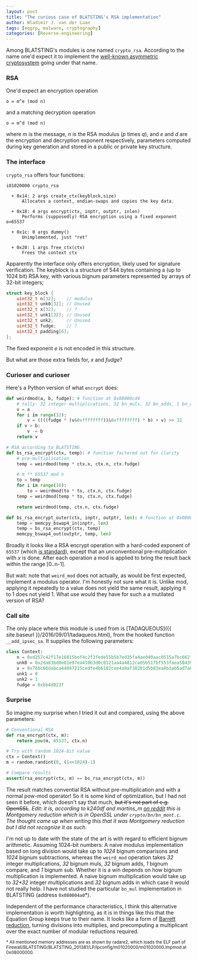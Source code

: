```yaml
---
layout: post
title: "The curious case of BLATSTING's RSA implementation"
author: Wladimir J. van der Laan
tags: [eqgrp, malware, cryptography]
categories: [Reverse-engineering]
---
```

Among BLATSTING's modules is one named `crypto_rsa`. According to the name one'd expect it to implement the
[well-known asymmetric cryptosystem](https://en.wikipedia.org/wiki/RSA_(cryptosystem)) going under that name.

### RSA

One'd expect an encryption operation

    o = m^e (mod n)

and a matching decryption operation

    o = m^d (mod n)

where *m* is the message, *n* is the RSA modulus (*p* times *q*), and *e* and *d*
are the encryption and decryption exponent respectively, parameters computed during key generation
and stored in a public or private key structure.

### The interface

`crypto_rsa` offers four functions:

```
i01020000 crypto_rsa

  + 0x14: 2 args create_ctx(keyblock,size)
      Allocates a context, endian-swaps and copies the key data.

  + 0x18: 4 args encrypt(ctx, inptr, outptr, inlen)
      Performs (supposedly) RSA encryption using a fixed exponent e=65537

  + 0x1c: 0 args dummy()
      Unimplemented, just "ret"

  + 0x20: 1 args free_ctx(ctx)
      Frees the context ctx
```

Apparently the interface only offers encryption, likely used for signature verification.
The keyblock is a structure of 544 bytes containing a (up to 1024 bit) RSA key, with various bignum parameters
represented by arrays of 32-bit integers;

```c
struct key_block {
    uint32_t n[32];    // modulus
    uint32_t unk0[32]; // Unused
    uint32_t x[32];    // ?
    uint32_t unk1[32]; // Unused
    uint32_t unk2;     // Unused
    uint32_t fudge;    // ?
    uint32_t padding[6];
};
```

The fixed exponent *e* is not encoded in this structure. 

But what are those extra fields for, *x* and *fudge*?

### Curioser and curioser

Here's a Python version of what `encrypt` does:

```python
def weirdmod(a, b, fudge): # function at 0x08000cd4
    # tally: 32 integer multiplications, 32 bn_muls, 32 bn_adds, 1 bn_compare, 1 bn_sub
    v = a
    for i in range(32):
        v = ((((fudge * (v&0xffffffff))&0xffffffff) * b) + v) >> 32
    if v > b:
        v -= b
    return v

# RSA according to BLATSTING
def bs_rsa_encrypt(ctx, temp): # function factored out for clarity
    # pre-multiplication
    temp = weirdmod(temp * ctx.x, ctx.n, ctx.fudge)

    # m ** 65537 mod n
    to = temp
    for i in range(16): 
        to = weirdmod(to * to, ctx.n, ctx.fudge)
    temp = weirdmod(temp * to, ctx.n, ctx.fudge)

    return weirdmod(temp, ctx.n, ctx.fudge)

def bs_rsa_encrypt_outer(ctx, inptr, outptr, len): # function at 0x08000170
    temp = memcpy_bswap4_in(inptr, len)
    temp = bs_rsa_encrypt(ctx, temp)
    memcpy_bswap4_out(outptr, temp, len)
```

Broadly it looks like a RSA encrypt operation with a hard-coded exponent of `65537` (which [is
standard](http://www.ietf.org/rfc/rfc4871.txt)), except that an unconventional pre-multiplication with *x* is done.
After each operation a mod is applied to bring the result back within the range [0..n-1].

But wait: note that `weird_mod` does not actually, as would be first expected, implement a modulus operator. I'm
honestly not sure what it is. Unlike mod, applying it repeatedly to a value does not yield the same result, applying it
to 1 does not yield 1. What use would they have for such a a mutilated version of RSA?

### Call site

The only place where this module is used from is [TADAQUEOUS]({{ site.baseurl }}/2016/09/01/tadaqueos.html), from the
hooked function `__add_ipsec_sa`. It supplies the following parameters:

```python
class Context:
    n = 0xd257c42f17e16815bef4c2f3fede55b5b7ed35fa4ae040aac0515a7bc662f564ac4e98272b61c24b666581479b295833ba9f22d6df733dacd819599fcc757e40a63f88fcbd3007ce7775688e5288a5810add8c1badb4773bff9abb067cf35f5d51bc23f02192cf67a54fbc4e54d7933023511b8812e0f6de8cc8ea1ef2361241
    unk0 = 0x2da83bd0e81e97ea410b3d0c0121aa4a4812ca05b51fbf553faea584399d0a9b53b167d8d49e3db4999a7eb864d6a7cc4560dd29208cc25327e6a660338a81bf59c0770342cff831888a9771ad775a7ef52273e4524b88c4006544f9830ca0a2ae43dc0fde6d30985ab043b1ab286ccfdcaee477ed1f0921733715e10dc9edbf
    x = 0x76bc66dabca44047215cedfe4b6182cee4a9af38201d5b83ea8b3ab5ad7a05e835327be2337d8c302adb02625af5d206d6d28393e570308d66f99f5f368f14b129e85067e8e662d33a8f7de7db52d2dffee4637e276ac79d490654da2e4bedfbb293ec461fe848979ba81b39e1a8bebe6a8940f12391e436772ca7d14c42c0eb
    unk1 = 0
    unk2 = 1
    fudge = 0xbb4d023f
```

### Surprise

So imagine my surprise when I tried it out and compared, using the above parameters:

```python
# Conventional RSA
def rsa_encrypt(ctx, m):
    return pow(m, 65537, ctx.n)

# Try with random 1024-bit value
ctx = Context()
m = random.randint(0, (1<<1024)-1)

# Compare results
assert(rsa_encrypt(ctx, m) == bs_rsa_encrypt(ctx, m))
```

The result matches convential RSA without pre-multiplication and with a normal pow-mod operator! So it is some kind of
optimization, but I had not seen it before, which doesn't say that much, <s>but it's not part of e.g. OpenSSL</s>. *Edit:
it is, according to k240df and martins\_m [on reddit](https://www.reddit.com/r/ReverseEngineering/comments/52kr47/the_curious_case_of_blatstings_rsa_implementation/)
this is Montgomery reduction which is in OpenSSL under `crypto/bn/bn_mont.c`. The thought came up when writing this
that it was Montgomery reduction but I did not recognize it as such.*

I'm not up to date with the state of the art is with regard to efficient bignum arithmetic. Assuming 1024-bit numbers: A
naive modulus implementation based on long division would take up to *1024* bignum comparisons and *1024* bignum
subtractions, whereas the `weird_mod` operation takes *32* integer multiplications, *32* bignum muls, *32* bignum adds,
*1* bignum compare, and *1* bignum sub. Whether it is a win depends on how bignum multiplication is implemented. A naive
bignum multiplication would take up to *32\*32* integer multiplications and *32* bignum adds in which case it would not
really help.  I have not studied the particular `bn_mul` implementation in BLATSTING (address `0x080004a0`\*).

Independent of the performance characteristics, I think this alternative implementation is worth highlighting,
as it is in things like this that the Equation Group keeps true to their name. It looks like a form of [Barrett
reduction](https://en.wikipedia.org/wiki/Barrett_reduction), turning divisions into multiplies, and precomputing a
multiplicant over the exact number of modular reductions required.

<small>\* All mentioned memory addresses are as shown by radare2, which loads the ELF part of
Firewall/BLATSTING/BLATSTING_201381/LP/lpconfig/m01020000/m01020000.impmod at 0x08000000.</small>
